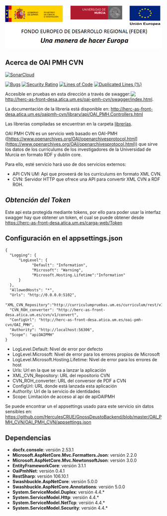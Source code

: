 ![](../../Docs/media/CabeceraDocumentosMD.png)

## Acerca de OAI PMH CVN

[![SonarCloud](https://sonarcloud.io/images/project_badges/sonarcloud-white.svg)](https://sonarcloud.io/dashboard?id=OAI_PMH_CVN)

[![Bugs](https://sonarcloud.io/api/project_badges/measure?project=OAI_PMH_CVN&metric=bugs)](https://sonarcloud.io/dashboard?id=OAI_PMH_CVN)
[![Security Rating](https://sonarcloud.io/api/project_badges/measure?project=OAI_PMH_CVN&metric=security_rating)](https://sonarcloud.io/dashboard?id=OAI_PMH_CVN)
[![Lines of Code](https://sonarcloud.io/api/project_badges/measure?project=OAI_PMH_CVN&metric=ncloc)](https://sonarcloud.io/dashboard?id=OAI_PMH_CVN)
[![Duplicated Lines (%)](https://sonarcloud.io/api/project_badges/measure?project=OAI_PMH_CVN&metric=duplicated_lines_density)](https://sonarcloud.io/dashboard?id=OAI_PMH_CVN)

[<img align="right" width="100px" src="https://dotnetfoundation.org/img/logo_big.svg" />](https://dotnetfoundation.org/projects?searchquery=IdentityServer&type=project)

Accesible en pruebas en esta dirección a través de swagger: http://herc-as-front-desa.atica.um.es/oai-pmh-cvn/swagger/index.html.

La documentación de la librería está disponible en: 
http://herc-as-front-desa.atica.um.es/oaipmh-cvn/library/api/OAI_PMH.Controllers.html

Las librerías compiladas se encuentran en la carpeta [librerías](https://github.com/HerculesCRUE/GnossDeustoBackend/tree/master/libraries).

OAI PMH CVN es un servicio web basado en OAI-PMH ([https://www.openarchives.org/OAI/openarchivesprotocol.html](https://www.openarchives.org/OAI/openarchivesprotocol.html)) que sirve los datos de los currículums de los investigadores de la Universidad de Murcia en formato RDF y dublin core.

Para ello, esté servicio hará uso de dos servicios externos:
 - API CVN UM: Api que proveerá de los currículums en formato XML CVN.
 - CVN: Servidor HTTP que ofrece una API para convertir XML CVN a RDF ROH.

*Obtención del Token*
-------------------------
Este api esta protegida mediante tokens, por ello para poder usar la interfaz swagger hay que obtener un token, el cual se puede obtener desde https://herc-as-front-desa.atica.um.es/carga-web/Token

## Configuración en el appsettings.json
    {
      "Logging": {
          "LogLevel": {
                "Default": "Information",
                "Microsoft": "Warning",
                "Microsoft.Hosting.Lifetime":"Information"
          }
      },
      "AllowedHosts": "*",
      "Urls": "http://0.0.0.0:5102",
      "XML_CVN_Repository":"http://curriculumpruebas.um.es/curriculum/rest/v1/auth/",
      "CVN_ROH_converter": "http://herc-as-front-desa.atica.um.es/cvn/v1/convert",
      "ConfigUrl": "http://herc-as-front-desa.atica.um.es/oai-pmh-cvn/OAI_PMH",
      "Authority": "http://localhost:56306",
      "Scope": "apiOAIPMH"
    }
 - LogLevel.Default: Nivel de error por defecto
 - LogLevel.Microsoft: Nivel de error para los errores propios de Microsoft
 - LogLevel.Microsoft.Hosting.Lifetime: Nivel de error para los errores de host
 - Urls: Url en la que se va a lanzar la aplicación
 - XML_CVN_Repository: URL del repositorio CVN
 - CVN_ROH_converter: URL del conversor de PDF a CVN
 - ConfigUrl: URL donde está lanzada esta aplicación
 - Authority: Url de la servicio de identidades
 - Scope: Limitación de acceso al api de apiOAIPMH
 
 Se puede encontrar un el appsettings usado para este servicio sin datos sensibles en: https://github.com/HerculesCRUE/GnossDeustoBackend/blob/master/OAI_PMH_CVN/OAI_PMH_CVN/appsettings.json

## Dependencias

- **docfx.console**: versión 2.53.1
- **Microsoft.AspNetCore.Mvc.Formatters.Json**: versión 2.2.0
- **Microsoft.AspNetCore.Mvc.NewtonsoftJson**: versión 3.0.0
- **EntityFrameworkCore**: versión 3.1.1
- **OaiPmhNet**: versión 0.4.1
- **RestSharp**: versión 106.10.1
- **Swashbuckle.AspNetCore**: versión 5.0.0
- **Swashbuckle.AspNetCore.Annotations**: versión 5.0.0
- **System.ServiceModel.Duplex**: versión 4.4.*
- **System.ServiceModel.Http**: versión 4.4.*
- **System.ServiceModel.NetTcp**: versión 4.4.*
- **System.ServiceModel.Security**: versión 4.4.*
